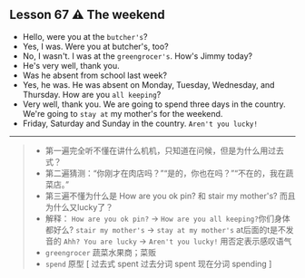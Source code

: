 ## Lesson 67 ⚠ The weekend

- Hello, were you at the `butcher's`?
- Yes, I was. Were you at butcher's, too?
- No, I wasn't. I was at the `greengrocer's`.
How's Jimmy today?
- He's very well, thank you.
- Was he absent from school last week?
- Yes, he was.
He was absent on Monday, Tuesday, Wednesday, and Thursday.
How are you `all keeping`?
- Very well, thank you. We are going to spend three days in the country. We're going to `stay at` my mother's for the weekend. 
- Friday, Saturday and Sunday in the country. `Aren't you lucky!`

---

> - 第一遍完全听不懂在讲什么机机，只知道在问候，但是为什么用过去式？
> - 第二遍猜测：“你刚才在肉店吗？”“是的，你也在吗？”“不在的，我在蔬菜店。”
> - 第三遍不懂为什么是 How are you ok pin? 和 stair my mother's? 而且为什么又lucky了？
> - 解释：
> `How are you ok pin?` -> `How are you all keeping?`你们身体都好么?
> `stair my mother's` -> `stay at my mother's` at后面的t是不发音的
> `Ahh? You are lucky` -> `Aren't you lucky!` 用否定表示感叹语气
> - `greengrocer` 蔬菜水果商；菜贩
> - `spend` 原型 [ 过去式 spent 过去分词 spent 现在分词 spending ]